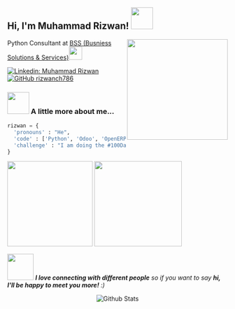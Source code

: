 <h2> Hi, I'm Muhammad Rizwan! <img src="https://media.giphy.com/media/hVh9kYorSATXYcmcww/giphy.gif" width="50" style="padding-top:5px;"></h2>
<img align='right' src="https://media.giphy.com/media/qgQUggAC3Pfv687qPC/giphy.gif" width="230">
<p>Python Consultant at <a href="https://www.bssuniversal.com/">BSS (Busniess Solutions & Services)</a><img src="https://media.giphy.com/media/WUlplcMpOCEmTGBtBW/giphy.gif" width="30"> 
</em></p>

[![Linkedin: Muhammad Rizwan](https://img.shields.io/badge/-muhammad%20rizwan-blue?style=flat-square&logo=Linkedin&logoColor=white&link=https://www.linkedin.com/in/muhammad-rizwan-5b202817a/)](https://www.linkedin.com/in/muhammad-rizwan-5b202817a/)
[![GitHub rizwanch786](https://img.shields.io/github/followers/rizwanch786?label=follow&style=social)](https://github.com/rizwanch786/)


### <img src="https://media.giphy.com/media/VgCDAzcKvsR6OM0uWg/giphy.gif" width="50"> A little more about me...  

```Python
rizwan = {
  'pronouns' : "He",
  'code' : ['Python', 'Odoo', 'OpenERP', 'Django', 'DRF', 'Selenium', 'HTML', 'CSS', 'JS', 'XML'],
  'challenge' : "I am doing the #100DaysOfCode challenge focused on Python, Django and Odoo",
}
```
<div class="row">
    <img  src="https://github-readme-stats.vercel.app/api?username=rizwanch786&&show_icons=true&theme=radical" height="195"/>
    <img src="https://github.com/rizwanch786/rizwanch786/blob/main/1674146377380.gif" width="200" height="195">
</div>
<p>
<!--  <h2>Latest Tweets</h2>
<p><a href="https://twitter.com/rizwangcsit"><img src="https://github-readme-twitter-gazf.vercel.app/api?id=rizwangcsit&amp;layout=wide" alt="github-readme-twitter"></a></p> -->

<img src="https://media.giphy.com/media/LnQjpWaON8nhr21vNW/giphy.gif" width="60"> <em><b>I love connecting with different people</b> so if you want to say <b>hi, I'll be happy to meet you more!</b> :)</em></p>

<p align="center">
        <img src="https://raw.githubusercontent.com/mayhemantt/mayhemantt/Update/svg/Bottom.svg" alt="Github Stats" />
</p>
